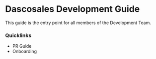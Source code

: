 # Dascosales Development Guide

This guide is the entry point for all members of the Development Team.

### Quicklinks
- PR Guide
- Onboarding
